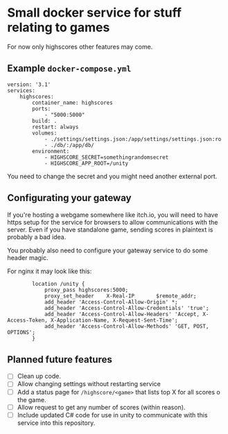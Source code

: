 # Small docker service for stuff relating to games

For now only highscores other features may come.

## Example `docker-compose.yml`

```
version: '3.1'
services:
    highscores:
        container_name: highscores
        ports:
            - "5000:5000"
        build: .
        restart: always
        volumes:
            - ./settings/settings.json:/app/settings/settings.json:ro
            - ./db/:/app/db/
        environment:
            - HIGHSCORE_SECRET=somethingrandomsecret
            - HIGHSCORE_APP_ROOT=/unity
```            
You need to change the secret and you might need another external port.

## Configurating your gateway
If you're hosting a webgame somewhere like itch.io, you will need to have https setup for the service for browsers to allow communications with the server.
Even if you have standalone game, sending scores in plaintext is probably a bad idea.

You probably also need to configure your gateway service to do some header magic.

For nginx it may look like this:
```
        location /unity {
            proxy_pass highscores:5000;
            proxy_set_header    X-Real-IP       $remote_addr;
            add_header 'Access-Control-Allow-Origin' *;
            add_header 'Access-Control-Allow-Credentials' 'true';
            add_header 'Access-Control-Allow-Headers' 'Accept, X-Access-Token, X-Application-Name, X-Request-Sent-Time';
            add_header 'Access-Control-Allow-Methods' 'GET, POST, OPTIONS';
        }
```

## Planned future features

- [ ] Clean up code.
- [ ] Allow changing settings without restarting service
- [ ] Add a status page for `/highscore/<game>` that lists top X for all scores o the game.
- [ ] Allow request to get any number of scores (within reason).
- [ ] Include updated C# code for use in unity to communicate with this service into this repository.
